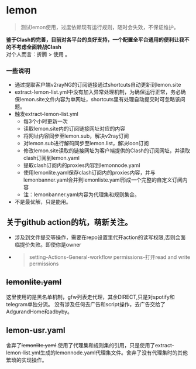 # lemon  
>
> 测试lemon使用，过度依赖现有运行规则，随时会失效，不保证维护。 
> 

**鉴于Clash的完善，目前对各平台的良好支持，一个配置全平台通用的便利让我不的不考虑全面转战Clash**  
    对个人而言：折腾 > 使用 。


### 一些说明

- 通过提取客户端v2rayNG的订阅链接通过shortcuts自动更新到lemon.site
- extract-lemon-list.yml中没有加入异常处理机制，为确保运行正常，务必确保lemon.site文件内容为单网址，shortcuts里有处理自动提交时可忽略该问题。
- 触发extract-lemon-list.yml
     - 每3个小时更新一次  
     - 读取lemon.site内的订阅链接网址对应的内容
     - 将网址内容同步至lemon.sub，解决v2ray订阅
     - 对lemon.sub进行解码同步至lemon.list，解决loon订阅
     - 修改lemon.site读取的链接网址为客户端提供的Clash的订阅网址，并读取clash订阅到lemon.yaml
     - 提取clash订阅内的proxies内容到lemonnode.yaml
     - 使用lemonlite.yaml保存clash订阅内的proxies内容，并与lemonbanner.yaml合并到lemonliste.yaml形成一个完整的自定义订阅内容
     - 注：lemonbanner.yaml内容为代理集和规则集合。
-  不是最优解，只是能用。

## 关于github action的坑，萌新关注。
   - 涉及到文件提交等操作，需要在repo设置里代开action的读写权限,否则会面临提价失败。即使你是owner
   - > setting-Actions-General-workflow permissions-打开read and write permissions
  
    
  ##   ~~lemonlite.yaml~~ 
   这里使用的是黑名单机制，gfw列表走代理，其余DIRECT,只是对spotify和telegram单独分流。
   没有涉及任何去广告和script操作，去广告交给了AdgurandHome和adbyby。  
  ## lemon-usr.yaml
   舍弃了~~lemonlite.yaml~~.使用了代理集和规则集的引用，只是使用了extract-lemon-list.yml生成的lemonnode.yaml代理集文件。舍弃了没有代理集时的其他繁琐的实现操作。
    
 
